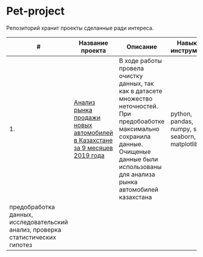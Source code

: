 # Pet-project

Репозиторий хранит проекты сделанные ради интереса. 

| #    | Название проекта                | Описание                                                     | Навыки и инструменты                                                         |
| ---- | ------------------------------------------------------------ | ------------------------------------------------------------ | ------------------------------------------------------------ |
| 1.   | [Анализ рынка продажи новых автомобилей в Казахстане за 9 месяцев 2019 года]() | В ходе работы провела очистку данных, так как в датасете множество неточностей. При предобоаботке максимально сохранила данные. Очищеные данные были использованы для анализа рынка автомобилей казахстана | python, pandas, numpy, scipy, seaborn, matplotlib, re
предобработка данных, исследовательский анализ, проверка статистических гипотез |
